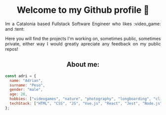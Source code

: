 <h1 align="center"> Welcome to my Github profile 👋 </h1>

<p align="justify">Im a Catalonia based Fullstack Software Engineer who likes :video_game: and :tent:</p>

<p align="justify">Here you will find the projects I'm working on, sometimes public, sometimes private, either way I would greatly apreciate any feedback on my public repos! </p>

<h2 align="center"> About me: </h2>

```javascript
const adri = {
  name: "Adrian",
  surname: "Peso",
  gender: "male",
  age: 28,
  hobbies: ["videogames", "nature", "photography", "longboarding", "climbing", "listening to music", "magic: the gathering"],
  techStack: ["HTML", "CSS", "JS", "Vue.js", "React", "Jest", "Node.js", "PHP", "Laravel", "Symfony", "PHPUnit", "AGILE", "SEO", "UX", "GIT", "SOLID", "Design Patterns"]
};
```



<!--
**iamTetsuShizen/iamTetsuShizen** is a ✨ _special_ ✨ repository because its `README.md` (this file) appears on your GitHub profile.

Here are some ideas to get you started:

- 🔭 I’m currently working on ...
- 🌱 I’m currently learning ...
- 👯 I’m looking to collaborate on ...
- 🤔 I’m looking for help with ...
- 💬 Ask me about ...
- 📫 How to reach me: ...
- 😄 Pronouns: ...
- ⚡ Fun fact: ...
-->
